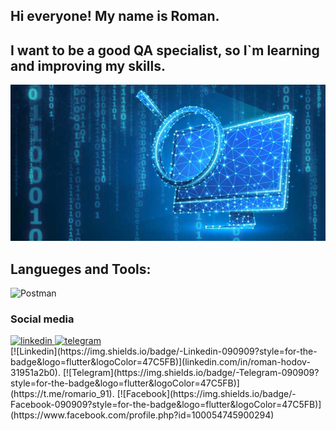 ## Hi everyone! My name is Roman. 
## I want to be a good QA specialist, so I`m learning and improving my skills.

<p align="center">
  <img width="900" height="250" src="https://github.com/RomanHodov/romanhodov/blob/main/1_1-8.jpg">
</p>



## Langueges and Tools:
![Postman](https://img.shields.io/badge/-Postman-090909?style=for-the-badge&logo=flutter&logoColor=47C5FB)

### Social media

  <div id="badges">
    <a href="https://www.linkedin.com/in/roman-hodov-31951a2b0" target="_blank">
      <img src="https://cdn-icons-png.flaticon.com/512/2504/2504799.png" width="40" height="40" alt="linkedin" />
    </a>
    <a href="https://t.me/romario_91" target="_blank">
      <img src="https://cdn-icons-png.flaticon.com/512/2111/2111646.png" width="40" height="40" alt="telegram" />
    </a>
  </div>
[![Linkedin](https://img.shields.io/badge/-Linkedin-090909?style=for-the-badge&logo=flutter&logoColor=47C5FB)](linkedin.com/in/roman-hodov-31951a2b0).
[![Telegram](https://img.shields.io/badge/-Telegram-090909?style=for-the-badge&logo=flutter&logoColor=47C5FB)](https://t.me/romario_91).
[![Facebook](https://img.shields.io/badge/-Facebook-090909?style=for-the-badge&logo=flutter&logoColor=47C5FB)](https://www.facebook.com/profile.php?id=100054745900294)
